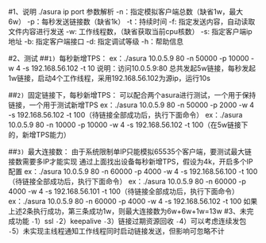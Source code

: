 #1、说明
./asura ip port 参数解析
   -n：指定模拟客户端总数（缺省1w，最大6w）
   -p：每秒发送链接数（缺省1k）
   -t：持续时间
   -f: 指定发送内容，自动读取文件内容进行发送
   -w: 工作线程数，（缺省获取当前cpu核数）
   -s: 指定客户端ip地址
   -b: 指定客户端接口
   -d: 指定调试等级
   -h：帮助信息

#2、测试
##`1) `每秒新增TPS：
      ex：./asura 10.0.5.9 80 -n 50000 -p 10000 -w 4 -s 192.168.56.102 -t 10
      说明：访问10.0.5.9:80 总共发起5w链接，每秒发起1w链接，启动4个工作线程，采用192.168.56.102为源ip，运行10s

##`2) `固定链接下，每秒新增TPS：
      可以配合两个asura进行测试，一个用于保持链接，一个用于测试新增TPS
      ex：./asura 10.0.5.9 80 -n 50000 -p 2000 -w 4 -s 192.168.56.102 -t 100（待链接全部成功后，执行下面命令）
      ex：./asura 10.0.5.9 80 -n 10000 -p 10000 -w 4 -s 192.168.56.102 -t 100（在5w链接下的，新增TPS能力）

##`3) `最大连接数：
      由于系统限制单IP只能模拟65535个客户端，要测试最大链接数需要多IP才能实现
      通过上面找出设备每秒新增TPS，假设为4k，开启多个IP配置
      ex：./asura 10.0.5.9 80 -n 60000 -p 4000 -w 4 -s 192.168.56.100 -t 100（待链接全部成功后，执行下面命令）
      ex：./asura 10.0.5.9 80 -n 60000 -p 4000 -w 4 -s 192.168.56.101 -t 100（待链接全部成功后，执行下面命令）
      ex：./asura 10.0.5.9 80 -n 60000 -p 4000 -w 4 -s 192.168.56.102 -t 100
      如果上述2条执行成功，第三条成功1w，则最大连接数为6w+6w+1w=13w
#3、未完成功能
   `-`1）ssl
   `-`2）keepalive
   `-`3）链接过期资源回收
   `-`4）可以考虑连续发包
   `-`5）未实现主线程通知工作线程同时启动链接发送，但影响可忽略不计
